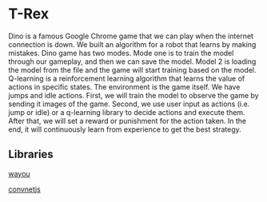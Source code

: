 # T-Rex
Dino is a famous Google Chrome game that we can play when the internet connection is down. We built an algorithm for a robot that learns by making mistakes. Dino game has two modes. Mode one is to train the model through our gameplay, and then we can save the model. Model 2 is loading the model from the file and the game will start training based on the model.
Q-learning is a reinforcement learning algorithm that learns the value of actions in specific states. The environment is the game itself. We have jumps and idle actions. First, we will train the model to observe the game by sending it images of the game. Second, we use user input as actions (i.e. jump or idle) or a q-learning library to decide actions and execute them. After that, we will set a reward or punishment for the action taken. In the end, it will continuously learn from experience to get the best strategy.


## Libraries
[wayou](https://github.com/wayou/t-rex-runner)

[convnetjs](https://github.com/karpathy/convnetjs)
